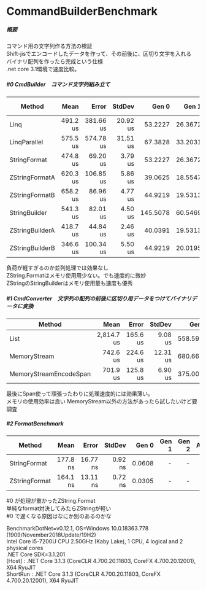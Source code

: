 # CommandBuilderBenchmark
##### 概要  
  コマンド用の文字列作る方法の検証  
  Shift-jisでエンコードしたデータを作って、その前後に、区切り文字を入れる    
  バイナリ配列を作ったら完成という仕様  
  .net core 3.1環境で速度比較。  

##### #0 CmdBuilder　コマンド文字列組み立て
|          Method |     Mean |     Error |   StdDev |    Gen 0 |   Gen 1 | Gen 2 | Allocated |
|---------------- |---------:|----------:|---------:|---------:|--------:|------:|----------:|
|            Linq | 491.2 us | 381.66 us | 20.92 us |  53.2227 | 26.3672 |     - | 281.37 KB |
|    LinqParallel | 575.5 us | 574.78 us | 31.51 us |  67.3828 | 33.2031 |     - | 343.13 KB |
|    StringFormat | 474.8 us |  69.20 us |  3.79 us |  53.2227 | 26.3672 |     - | 281.37 KB |
|  ZStringFormatA | 620.3 us | 106.85 us |  5.86 us |  39.0625 | 18.5547 |     - | 203.24 KB |
|  ZStringFormatB | 658.2 us |  86.96 us |  4.77 us |  44.9219 | 19.5313 |     - | 234.49 KB |
|   StringBuilder | 541.3 us |  82.01 us |  4.50 us | 145.5078 | 60.5469 |     - | 757.93 KB |
| ZStringBuilderA | 418.7 us |  44.84 us |  2.46 us |  40.0391 | 19.5313 |     - | 203.24 KB |
| ZStringBuilderB | 346.6 us | 100.34 us |  5.50 us |  44.9219 | 20.0195 |     - | 234.49 KB |

負荷が軽すぎるのか並列処理では効果なし    
ZString.Formatはメモリ使用用少ない。でも速度的に微妙  
ZStringのStringBuilderはメモリ使用量も速度も優秀  

##### #1 CmdConverter　文字列の配列の前後に区切り用データをつけてバイナリデータに変換
|                 Method |       Mean |    Error |   StdDev |    Gen 0 |    Gen 1 |    Gen 2 | Allocated |
|----------------------- |-----------:|---------:|---------:|---------:|---------:|---------:|----------:|
|                   List | 2,814.7 us | 165.6 us |  9.08 us | 558.5938 | 234.3750 | 109.3750 |   3.16 MB |
|           MemoryStream |   742.6 us | 224.6 us | 12.31 us | 680.6641 | 347.6563 | 291.9922 |   1.81 MB |
| MemoryStreamEncodeSpan |   701.9 us | 125.8 us |  6.90 us | 375.0000 | 293.9453 | 290.0391 |   1.36 MB |

最後にSpan使って頑張ったわりに処理速度的には効果薄い。  
メモリの使用効率は良い
MemoryStream以外の方法があったら試したいけど要調査

##### #2 FormatBenchmark
|        Method |     Mean |    Error |  StdDev |  Gen 0 | Gen 1 | Gen 2 | Allocated |
|-------------- |---------:|---------:|--------:|-------:|------:|------:|----------:|
|  StringFormat | 177.8 ns | 16.77 ns | 0.92 ns | 0.0608 |     - |     - |      96 B |
| ZStringFormat | 164.1 ns | 13.11 ns | 0.72 ns | 0.0305 |     - |     - |      48 B |

#0 が処理が重かったZString.Format  
単純なformat対決してみたらZStringが軽い  
#0 で遅くなる原因はなにか別のあるのかな  


BenchmarkDotNet=v0.12.1, OS=Windows 10.0.18363.778 (1909/November2018Update/19H2)  
Intel Core i5-7200U CPU 2.50GHz (Kaby Lake), 1 CPU, 4 logical and 2 physical cores  
.NET Core SDK=3.1.201  
  [Host]   : .NET Core 3.1.3 (CoreCLR 4.700.20.11803, CoreFX 4.700.20.12001), X64 RyuJIT  
  ShortRun : .NET Core 3.1.3 (CoreCLR 4.700.20.11803, CoreFX 4.700.20.12001), X64 RyuJIT  
